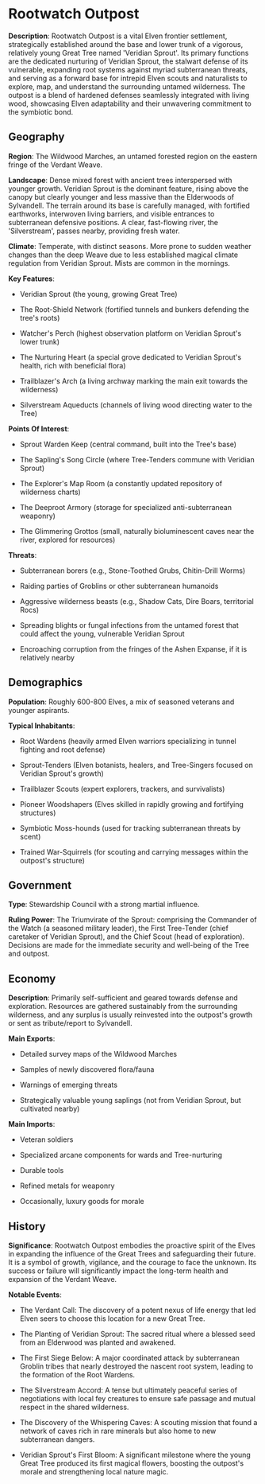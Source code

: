 
# Rootwatch Outpost
**Description**: Rootwatch Outpost is a vital Elven frontier settlement, strategically established around the base and lower trunk of a vigorous, relatively young Great Tree named 'Veridian Sprout'. Its primary functions are the dedicated nurturing of Veridian Sprout, the stalwart defense of its vulnerable, expanding root systems against myriad subterranean threats, and serving as a forward base for intrepid Elven scouts and naturalists to explore, map, and understand the surrounding untamed wilderness. The outpost is a blend of hardened defenses seamlessly integrated with living wood, showcasing Elven adaptability and their unwavering commitment to the symbiotic bond.


## Geography
**Region**: The Wildwood Marches, an untamed forested region on the eastern fringe of the Verdant Weave.

**Landscape**: Dense mixed forest with ancient trees interspersed with younger growth. Veridian Sprout is the dominant feature, rising above the canopy but clearly younger and less massive than the Elderwoods of Sylvandell. The terrain around its base is carefully managed, with fortified earthworks, interwoven living barriers, and visible entrances to subterranean defensive positions. A clear, fast-flowing river, the 'Silverstream', passes nearby, providing fresh water.

**Climate**: Temperate, with distinct seasons. More prone to sudden weather changes than the deep Weave due to less established magical climate regulation from Veridian Sprout. Mists are common in the mornings.

**Key Features**:
- Veridian Sprout (the young, growing Great Tree)

- The Root-Shield Network (fortified tunnels and bunkers defending the tree's roots)

- Watcher's Perch (highest observation platform on Veridian Sprout's lower trunk)

- The Nurturing Heart (a special grove dedicated to Veridian Sprout's health, rich with beneficial flora)

- Trailblazer's Arch (a living archway marking the main exit towards the wilderness)

- Silverstream Aqueducts (channels of living wood directing water to the Tree)

**Points Of Interest**:
- Sprout Warden Keep (central command, built into the Tree's base)

- The Sapling's Song Circle (where Tree-Tenders commune with Veridian Sprout)

- The Explorer's Map Room (a constantly updated repository of wilderness charts)

- The Deeproot Armory (storage for specialized anti-subterranean weaponry)

- The Glimmering Grottos (small, naturally bioluminescent caves near the river, explored for resources)

**Threats**:
- Subterranean borers (e.g., Stone-Toothed Grubs, Chitin-Drill Worms)

- Raiding parties of Groblins or other subterranean humanoids

- Aggressive wilderness beasts (e.g., Shadow Cats, Dire Boars, territorial Rocs)

- Spreading blights or fungal infections from the untamed forest that could affect the young, vulnerable Veridian Sprout

- Encroaching corruption from the fringes of the Ashen Expanse, if it is relatively nearby


## Demographics
**Population**: Roughly 600-800 Elves, a mix of seasoned veterans and younger aspirants.

**Typical Inhabitants**:
- Root Wardens (heavily armed Elven warriors specializing in tunnel fighting and root defense)

- Sprout-Tenders (Elven botanists, healers, and Tree-Singers focused on Veridian Sprout's growth)

- Trailblazer Scouts (expert explorers, trackers, and survivalists)

- Pioneer Woodshapers (Elves skilled in rapidly growing and fortifying structures)

- Symbiotic Moss-hounds (used for tracking subterranean threats by scent)

- Trained War-Squirrels (for scouting and carrying messages within the outpost's structure)


## Government
**Type**: Stewardship Council with a strong martial influence.

**Ruling Power**: The Triumvirate of the Sprout: comprising the Commander of the Watch (a seasoned military leader), the First Tree-Tender (chief caretaker of Veridian Sprout), and the Chief Scout (head of exploration). Decisions are made for the immediate security and well-being of the Tree and outpost.


## Economy
**Description**: Primarily self-sufficient and geared towards defense and exploration. Resources are gathered sustainably from the surrounding wilderness, and any surplus is usually reinvested into the outpost's growth or sent as tribute/report to Sylvandell.

**Main Exports**:
- Detailed survey maps of the Wildwood Marches

- Samples of newly discovered flora/fauna

- Warnings of emerging threats

- Strategically valuable young saplings (not from Veridian Sprout, but cultivated nearby)

**Main Imports**:
- Veteran soldiers

- Specialized arcane components for wards and Tree-nurturing

- Durable tools

- Refined metals for weaponry

- Occasionally, luxury goods for morale


## History
**Significance**: Rootwatch Outpost embodies the proactive spirit of the Elves in expanding the influence of the Great Trees and safeguarding their future. It is a symbol of growth, vigilance, and the courage to face the unknown. Its success or failure will significantly impact the long-term health and expansion of the Verdant Weave.

**Notable Events**:
- The Verdant Call: The discovery of a potent nexus of life energy that led Elven seers to choose this location for a new Great Tree.

- The Planting of Veridian Sprout: The sacred ritual where a blessed seed from an Elderwood was planted and awakened.

- The First Siege Below: A major coordinated attack by subterranean Groblin tribes that nearly destroyed the nascent root system, leading to the formation of the Root Wardens.

- The Silverstream Accord: A tense but ultimately peaceful series of negotiations with local fey creatures to ensure safe passage and mutual respect in the shared wilderness.

- The Discovery of the Whispering Caves: A scouting mission that found a network of caves rich in rare minerals but also home to new subterranean dangers.

- Veridian Sprout's First Bloom: A significant milestone where the young Great Tree produced its first magical flowers, boosting the outpost's morale and strengthening local nature magic.

